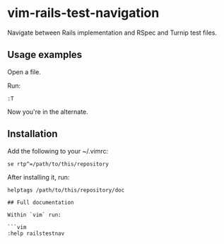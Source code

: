 # vim-rails-test-navigation

Navigate between Rails implementation and RSpec and Turnip test files.

## Usage examples

Open a file.

Run:

```vim
:T
```

Now you're in the alternate.

## Installation

Add the following to your ~/.vimrc:

```vim
se rtp^=/path/to/this/repository
```

After installing it, run:

```vim
helptags /path/to/this/repository/doc

## Full documentation

Within `vim` run:

```vim
:help railstestnav
```
